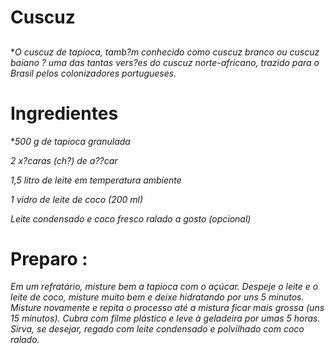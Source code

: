 # Cuscuz
##
**O cuscuz de tapioca, tamb?m conhecido como cuscuz branco ou cuscuz baiano ? uma das tantas vers?es do cuscuz norte-africano, trazido para o Brasil pelos colonizadores portugueses.*
# Ingredientes


**500 g de tapioca granulada*

*2 x?caras (ch?) de a??car*

*1,5 litro de leite em temperatura ambiente*

*1 vidro de leite de coco (200 ml)*

*Leite condensado e coco fresco ralado a gosto (opcional)*

# Preparo :
*Em um refratário, misture bem a tapioca com o açúcar.
Despeje o leite e o leite de coco, misture muito bem e deixe hidratando por uns 5 minutos.
Misture novamente e repita o processo até a mistura ficar mais grossa (uns 15 minutos).
Cubra com filme plástico e leve à geladeira por umas 5 horas.
Sirva, se desejar, regado com leite condensado e polvilhado com coco ralado.*

